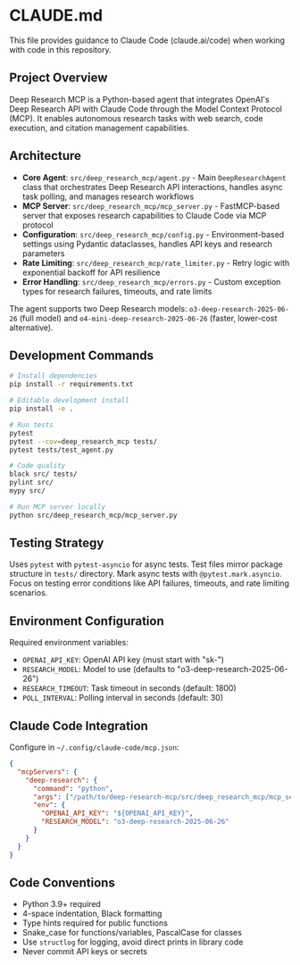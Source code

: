 # CLAUDE.md

This file provides guidance to Claude Code (claude.ai/code) when working with code in this repository.

## Project Overview

Deep Research MCP is a Python-based agent that integrates OpenAI's Deep Research API with Claude Code through the Model Context Protocol (MCP). It enables autonomous research tasks with web search, code execution, and citation management capabilities.

## Architecture

- **Core Agent**: `src/deep_research_mcp/agent.py` - Main `DeepResearchAgent` class that orchestrates Deep Research API interactions, handles async task polling, and manages research workflows
- **MCP Server**: `src/deep_research_mcp/mcp_server.py` - FastMCP-based server that exposes research capabilities to Claude Code via MCP protocol
- **Configuration**: `src/deep_research_mcp/config.py` - Environment-based settings using Pydantic dataclasses, handles API keys and research parameters
- **Rate Limiting**: `src/deep_research_mcp/rate_limiter.py` - Retry logic with exponential backoff for API resilience
- **Error Handling**: `src/deep_research_mcp/errors.py` - Custom exception types for research failures, timeouts, and rate limits

The agent supports two Deep Research models: `o3-deep-research-2025-06-26` (full model) and `o4-mini-deep-research-2025-06-26` (faster, lower-cost alternative).

## Development Commands

```bash
# Install dependencies
pip install -r requirements.txt

# Editable development install
pip install -e .

# Run tests
pytest
pytest --cov=deep_research_mcp tests/
pytest tests/test_agent.py

# Code quality
black src/ tests/
pylint src/
mypy src/

# Run MCP server locally
python src/deep_research_mcp/mcp_server.py
```

## Testing Strategy

Uses `pytest` with `pytest-asyncio` for async tests. Test files mirror package structure in `tests/` directory. Mark async tests with `@pytest.mark.asyncio`. Focus on testing error conditions like API failures, timeouts, and rate limiting scenarios.

## Environment Configuration

Required environment variables:
- `OPENAI_API_KEY`: OpenAI API key (must start with "sk-")
- `RESEARCH_MODEL`: Model to use (defaults to "o3-deep-research-2025-06-26")
- `RESEARCH_TIMEOUT`: Task timeout in seconds (default: 1800)
- `POLL_INTERVAL`: Polling interval in seconds (default: 30)

## Claude Code Integration

Configure in `~/.config/claude-code/mcp.json`:
```json
{
  "mcpServers": {
    "deep-research": {
      "command": "python",
      "args": ["/path/to/deep-research-mcp/src/deep_research_mcp/mcp_server.py"],
      "env": {
        "OPENAI_API_KEY": "${OPENAI_API_KEY}",
        "RESEARCH_MODEL": "o3-deep-research-2025-06-26"
      }
    }
  }
}
```

## Code Conventions

- Python 3.9+ required
- 4-space indentation, Black formatting
- Type hints required for public functions
- Snake_case for functions/variables, PascalCase for classes
- Use `structlog` for logging, avoid direct prints in library code
- Never commit API keys or secrets